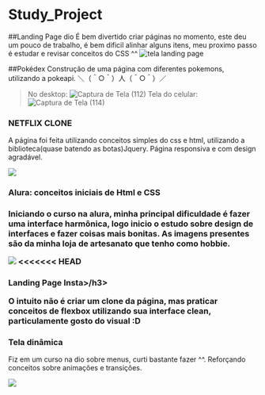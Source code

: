 # Study_Project

##Landing Page dio
É bem divertido criar páginas no momento, este deu um pouco de trabalho, é bem dificil alinhar alguns itens, meu proximo passo é estudar e revisar conceitos do CSS ^^
![tela landing page](https://user-images.githubusercontent.com/102440740/194773321-8620b8cb-9f43-486d-82c3-ed3bf7301fbc.jpeg)

##Pokédex
Construção de uma página com diferentes pokemons, utilizando a pokeapi.
＼（＾○＾）人（＾○＾）／
>No desktop:
![Captura de Tela (112)](https://user-images.githubusercontent.com/102440740/194935634-dbc0a2ba-67ad-44de-b075-5f7e1bb14dcc.png)
>Tela do celular:
![Captura de Tela (114)](https://user-images.githubusercontent.com/102440740/194935811-4dce7f00-9045-44b5-8037-082684a4b9e7.png)
<h3>NETFLIX CLONE</h3>
<p>A página foi feita utilizando conceitos simples do css e html, utilizando a biblioteca(quase batendo as botas)Jquery. Página responsiva e com design agradável.</p>
<img src="https://user-images.githubusercontent.com/102440740/196054414-88d4ce46-4470-44a4-a579-8b83527217ae.png">
<h3>Alura: conceitos iniciais de Html e CSS<h3>
<p>Iniciando o curso na alura, minha principal dificuldade é fazer uma interface harmônica, logo inicio o estudo sobre design de interfaces e fazer coisas mais bonitas. As imagens presentes são da minha loja de artesanato que tenho como hobbie.</p>
<img src="https://user-images.githubusercontent.com/102440740/198376358-1a297301-c52a-46ff-9156-a77d1f121a75.png">
<<<<<<< HEAD
<h3>Landing Page Insta>/h3>
<p>O intuito não é criar um clone da página, mas praticar conceitos de flexbox utilizando sua interface clean, particulamente gosto do visual :D</p>

<h3>Tela dinâmica</h3>
<p>Fiz em um curso na dio sobre menus, curti bastante fazer ^^. Reforçando conceitos sobre animações e transições.</p>
<img src="https://user-images.githubusercontent.com/102440740/199624005-d571f9d3-3872-44d5-bd39-15c1b1db324e.png">